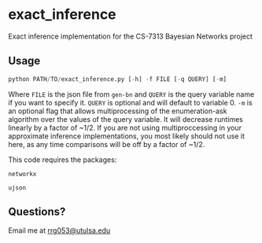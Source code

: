 # exact_inference
Exact inference implementation for the CS-7313 Bayesian Networks project

## Usage
```python
python PATH/TO/exact_inference.py [-h] -f FILE [-q QUERY] [-m]
```
Where ```FILE``` is the json file from ```gen-bn``` and ```QUERY``` is the query variable name if you want to specify it. ```QUERY``` is optional and will default to variable 0. ```-m``` is an optional flag that allows multiprocessing of the enumeration-ask algorithm over the values of the query variable. It will decrease runtimes linearly by a factor of ~1/2. If you are not using multiproccessing in your approximate inference implementations, you most likely should not use it here, as any time comparisons will be off by a factor of ~1/2.

This code requires the packages:
```
networkx
```
```
ujson
```

## Questions?
Email me at rrg053@utulsa.edu
